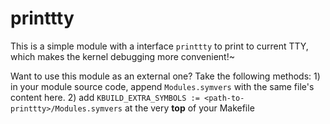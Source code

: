 # printtty
This is a simple module with a interface `printtty` to print to current TTY, which makes the kernel debugging more convenient!~

Want to use this module as an external one? Take the following methods:
	1) in your module source code, append `Modules.symvers` with the same file's content here.
	2) add `KBUILD_EXTRA_SYMBOLS := <path-to-printtty>/Modules.symvers` at the very **top** of your Makefile 
